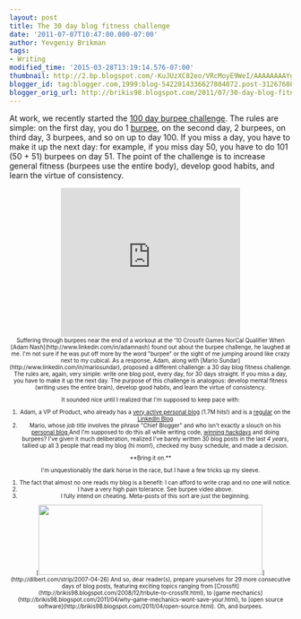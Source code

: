 ```yaml
---
layout: post
title: The 30 day blog fitness challenge
date: '2011-07-07T10:47:00.000-07:00'
author: Yevgeniy Brikman
tags:
- Writing
modified_time: '2015-03-28T13:19:14.576-07:00'
thumbnail: http://2.bp.blogspot.com/-KuJUzXC82eo/VRcMoyE9WeI/AAAAAAAAYgE/vrwNtioYcyE/s72-c/dt070426.gif
blogger_id: tag:blogger.com,1999:blog-5422014336627804072.post-3126760809218689252
blogger_orig_url: http://brikis98.blogspot.com/2011/07/30-day-blog-fitness-challenge.html
---
```


At work, we recently started the [100 day burpee 
challenge](http://ezinearticles.com/?The-100-Day-Burpee-Challenge&amp;id=4731697). 
The rules are simple: on the first day, you do 1 
[burpee](http://www.rosstraining.com/articles/burpeeclip.htm), on the second 
day, 2 burpees, on third day, 3 burpees, and so on up to day 100. If you miss 
a day, you have to make it up the next day: for example, if you miss day 50, 
you have to do 101 (50 + 51) burpees on day 51. The point of the challenge is 
to increase general fitness (burpees use the entire body), develop good 
habits, and learn the virtue of consistency. 

<div class="separator" style="clear: both; text-align: center;"><object 
class="BLOGGER-youtube-video" 
classid="clsid:D27CDB6E-AE6D-11cf-96B8-444553540000" 
codebase="http://download.macromedia.com/pub/shockwave/cabs/flash/swflash.cab#version=6,0,40,0" 
data-thumbnail-src="http://i.ytimg.com/vi/z6yqJlW6fZQ/0.jpg" height="266" 
width="320"><param name="movie" 
value="http://www.youtube.com/v/z6yqJlW6fZQ?f=user_uploads&c=google-webdrive-0&app=youtube_gdata" 
/><param name="bgcolor" value="#FFFFFF" /><embed width="320" height="266"  
src="http://www.youtube.com/v/z6yqJlW6fZQ?f=user_uploads&c=google-webdrive-0&app=youtube_gdata" 
type="application/x-shockwave-flash"></embed></object><div style="text-align: 
center;"><span style="font-size: x-small;">Suffering through burpees near the 
end of a workout at the '10 Crossfit Games NorCal Qualifier 
When [Adam Nash](http://www.linkedin.com/in/adamnash) found out about the 
burpee challenge, he laughed at me. I'm not sure if he was put off more by the 
word "burpee" or the sight of me jumping around like crazy next to my cubical. 
As a response, Adam, along with [Mario 
Sundar](http://www.linkedin.com/in/mariosundar), proposed a different 
challenge: a 30 day blog fitness challenge. The rules are, again, very simple: 
write one blog post, every day, for 30 days straight. If you miss a day, you 
have to make it up the next day. The purpose of this challenge is analogous: 
develop mental fitness (writing uses the entire brain), develop good habits, 
and learn the virtue of consistency. 

It sounded nice until I realized that I'm supposed to keep pace with: 
1.  Adam, a VP of Product, who already has a [very active personal 
blog](http://blog.adamnash.com/) (1.7M hits!) and is a 
[regular](http://blog.linkedin.com/author/adamnash/) on the [LinkedIn 
Blog](http://blog.linkedin.com/) 
1. Mario, whose *job title* involves the phrase "Chief Blogger" and who isn't 
exactly a slouch on his [personal blog ](http://mariosundar.com/) 
And I'm supposed to do this all while writing code, [winning 
hackdays](http://engineering.linkedin.com/23/linkedin-hackdays) and doing 
burpees? I've given it much deliberation, realized I've barely written 30 blog 
posts in the last *4 years*, tallied up all 3 people that read my blog (hi 
mom!), checked my busy schedule, and made a decision. 



<div style="text-align: center;">**Bring it on.** 


I'm unquestionably the dark horse in the race, but I have a few tricks up my 
sleeve. 
1. The fact that almost no one reads my blog is a benefit: I can afford to 
write crap and no one will notice. 
1. I have a very high pain tolerance. See burpee video above. 
1. I fully intend on cheating. Meta-posts of this sort are just the beginning. 
<div class="separator" style="clear: both; text-align: center;">[<img 
border="0" 
src="http://2.bp.blogspot.com/-KuJUzXC82eo/VRcMoyE9WeI/AAAAAAAAYgE/vrwNtioYcyE/s1600/dt070426.gif" 
height="125" width="400" />](http://dilbert.com/strip/2007-04-26) 
And so, dear reader(s), prepare yourselves for 29 more consecutive days of 
blog posts, featuring exciting topics ranging from 
[Crossfit](http://brikis98.blogspot.com/2008/12/tribute-to-crossfit.html), to 
[game 
mechanics](http://brikis98.blogspot.com/2011/04/why-game-mechanics-wont-save-your.html), 
to [open source 
software](http://brikis98.blogspot.com/2011/04/open-source.html). Oh, and 
burpees. 